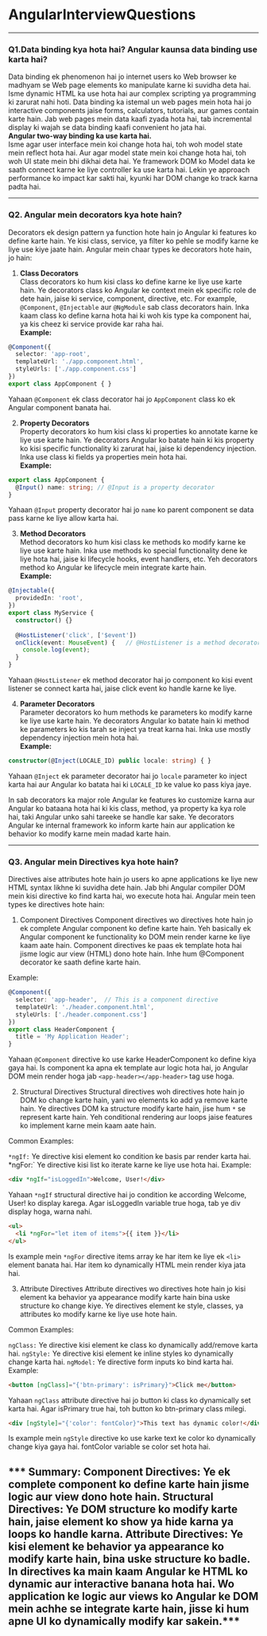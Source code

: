 # AngularInterviewQuestions
-------------
### Q1.Data binding kya hota hai? Angular kaunsa data binding use karta hai?

Data binding ek phenomenon hai jo internet users ko Web browser ke madhyam se Web page elements ko manipulate karne ki suvidha deta hai. Isme dynamic HTML ka use hota hai aur complex scripting ya programming ki zarurat nahi hoti. Data binding ka istemal un web pages mein hota hai jo interactive components jaise forms, calculators, tutorials, aur games contain karte hain. Jab web pages mein data kaafi zyada hota hai, tab incremental display ki wajah se data binding kaafi convenient ho jata hai.  
**Angular two-way binding ka use karta hai.**  
Isme agar user interface mein koi change hota hai, toh woh model state mein reflect hota hai. Aur agar model state mein koi change hota hai, toh woh UI state mein bhi dikhai deta hai. Ye framework DOM ko Model data ke saath connect karne ke liye controller ka use karta hai. Lekin ye approach performance ko impact kar sakti hai, kyunki har DOM change ko track karna padta hai.

----------
### Q2. Angular mein decorators kya hote hain?  
Decorators ek design pattern ya function hote hain jo Angular ki features ko define karte hain. Ye kisi class, service, ya filter ko pehle se modify karne ke liye use kiye jaate hain. Angular mein chaar types ke decorators hote hain, jo hain:

1. **Class Decorators**  
Class decorators ko hum kisi class ko define karne ke liye use karte hain. Ye decorators class ko Angular ke context mein ek specific role de dete hain, jaise ki service, component, directive, etc. For example, `@Component`, `@Injectable` aur `@NgModule` sab class decorators hain. Inka kaam class ko define karna hota hai ki woh kis type ka component hai, ya kis cheez ki service provide kar raha hai.  
**Example:**  
```typescript
@Component({
  selector: 'app-root',
  templateUrl: './app.component.html',
  styleUrls: ['./app.component.css']
})
export class AppComponent { }
```
Yahaan `@Component` ek class decorator hai jo `AppComponent` class ko ek Angular component banata hai.

2. **Property Decorators**  
Property decorators ko hum kisi class ki properties ko annotate karne ke liye use karte hain. Ye decorators Angular ko batate hain ki kis property ko kisi specific functionality ki zarurat hai, jaise ki dependency injection. Inka use class ki fields ya properties mein hota hai.  
**Example:**  
```typescript
export class AppComponent {
  @Input() name: string; // @Input is a property decorator
}
```
Yahaan `@Input` property decorator hai jo `name` ko parent component se data pass karne ke liye allow karta hai.

3. **Method Decorators**  
Method decorators ko hum kisi class ke methods ko modify karne ke liye use karte hain. Inka use methods ko special functionality dene ke liye hota hai, jaise ki lifecycle hooks, event handlers, etc. Yeh decorators method ko Angular ke lifecycle mein integrate karte hain.  
**Example:**  
```typescript
@Injectable({
  providedIn: 'root',
})
export class MyService {
  constructor() {}
  
  @HostListener('click', ['$event'])  
  onClick(event: MouseEvent) {   // @HostListener is a method decorator
    console.log(event);
  }
}
```
Yahaan `@HostListener` ek method decorator hai jo component ko kisi event listener se connect karta hai, jaise click event ko handle karne ke liye.

4. **Parameter Decorators**  
Parameter decorators ko hum methods ke parameters ko modify karne ke liye use karte hain. Ye decorators Angular ko batate hain ki method ke parameters ko kis tarah se inject ya treat karna hai. Inka use mostly dependency injection mein hota hai.  
**Example:**  
```typescript
constructor(@Inject(LOCALE_ID) public locale: string) { }
```
Yahaan `@Inject` ek parameter decorator hai jo `locale` parameter ko inject karta hai aur Angular ko batata hai ki `LOCALE_ID` ke value ko pass kiya jaye.

In sab decorators ka major role Angular ke features ko customize karna aur Angular ko bataana hota hai ki kis class, method, ya property ka kya role hai, taki Angular unko sahi tareeke se handle kar sake. Ye decorators Angular ke internal framework ko inform karte hain aur application ke behavior ko modify karne mein madad karte hain.

----------
### Q3. Angular mein Directives kya hote hain?
Directives aise attributes hote hain jo users ko apne applications ke liye new HTML syntax likhne ki suvidha dete hain. Jab bhi Angular compiler DOM mein kisi directive ko find karta hai, wo execute hota hai. Angular mein teen types ke directives hote hain:

1. Component Directives
Component directives wo directives hote hain jo ek complete Angular component ko define karte hain. Yeh basically ek Angular component ke functionality ko DOM mein render karne ke liye kaam aate hain. Component directives ke paas ek template hota hai jisme logic aur view (HTML) dono hote hain. Inhe hum @Component decorator ke saath define karte hain.

Example:

```typescript
@Component({
  selector: 'app-header',  // This is a component directive
  templateUrl: './header.component.html',
  styleUrls: ['./header.component.css']
})
export class HeaderComponent {
  title = 'My Application Header';
}
```
Yahaan `@Component` directive ko use karke HeaderComponent ko define kiya gaya hai. Is component ka apna ek template aur logic hota hai, jo Angular DOM mein render hoga jab `<app-header></app-header>` tag use hoga.

2. Structural Directives
Structural directives woh directives hote hain jo DOM ko change karte hain, yani wo elements ko add ya remove karte hain. Ye directives DOM ka structure modify karte hain, jise hum ` * ` se represent karte hain. Yeh conditional rendering aur loops jaise features ko implement karne mein kaam aate hain.

Common Examples:

`*ngIf:` Ye directive kisi element ko condition ke basis par render karta hai.
*ngFor:` Ye directive kisi list ko iterate karne ke liye use hota hai.
Example:

```html
<div *ngIf="isLoggedIn">Welcome, User!</div>
```
Yahaan `*ngIf` structural directive hai jo condition ke according Welcome, User! ko display karega. Agar isLoggedIn variable true hoga, tab ye div display hoga, warna nahi.

```html
<ul>
  <li *ngFor="let item of items">{{ item }}</li>
</ul>
```
Is example mein `*ngFor` directive items array ke har item ke liye ek `<li>` element banata hai. Har item ko dynamically HTML mein render kiya jata hai.

3. Attribute Directives
Attribute directives wo directives hote hain jo kisi element ka behavior ya appearance modify karte hain bina uske structure ko change kiye. Ye directives element ke style, classes, ya attributes ko modify karne ke liye use hote hain.

Common Examples:

`ngClass:` Ye directive kisi element ke class ko dynamically add/remove karta hai.
`ngStyle:` Ye directive kisi element ke inline styles ko dynamically change karta hai.
`ngModel:` Ye directive form inputs ko bind karta hai.
Example:

```html
<button [ngClass]="{'btn-primary': isPrimary}">Click me</button>
```
Yahaan `ngClass` attribute directive hai jo button ki class ko dynamically set karta hai. Agar isPrimary true hai, toh button ko btn-primary class milegi.

```html
<div [ngStyle]="{'color': fontColor}">This text has dynamic color!</div>
```
Is example mein `ngStyle` directive ko use karke text ke color ko dynamically change kiya gaya hai. fontColor variable se color set hota hai.

*** Summary:
Component Directives: Ye ek complete component ko define karte hain jisme logic aur view dono hote hain.
Structural Directives: Ye DOM structure ko modify karte hain, jaise element ko show ya hide karna ya loops ko handle karna.
Attribute Directives: Ye kisi element ke behavior ya appearance ko modify karte hain, bina uske structure ko badle.
In directives ka main kaam Angular ke HTML ko dynamic aur interactive banana hota hai. Wo application ke logic aur views ko Angular ke DOM mein achhe se integrate karte hain, jisse ki hum apne UI ko dynamically modify kar sakein.***
---------------
